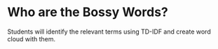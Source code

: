 # Who are the Bossy Words?

Students will identify the relevant terms using TD-IDF and create word cloud with them.
